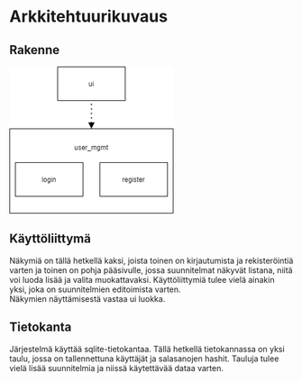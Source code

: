 # Arkkitehtuurikuvaus

## Rakenne
![Rakenne](./kuvat/pakkausrakenne.png)

## Käyttöliittymä
Näkymiä on tällä hetkellä kaksi, joista toinen on kirjautumista ja rekisteröintiä varten ja toinen on pohja pääsivulle, jossa suunnitelmat näkyvät listana, niitä voi luoda lisää ja valita muokattavaksi. Käyttöliittymiä tulee vielä ainakin yksi, joka on suunnitelmien editoimista varten.
<br>
Näkymien näyttämisestä vastaa ui luokka.


## Tietokanta
Järjestelmä käyttää sqlite-tietokantaa. Tällä hetkellä tietokannassa on yksi taulu, jossa on tallennettuna käyttäjät ja salasanojen hashit. Tauluja tulee vielä lisää suunnitelmia ja niissä käytettävää dataa varten.
